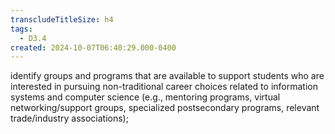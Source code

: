 ```yaml
---
transcludeTitleSize: h4
tags:
  - D3.4
created: 2024-10-07T06:40:29.000-0400
---
```

identify groups and programs that are available to support students who are interested in pursuing non-traditional career choices related to information systems and computer science (e.g., mentoring programs, virtual networking/support groups, specialized postsecondary programs, relevant trade/industry associations);